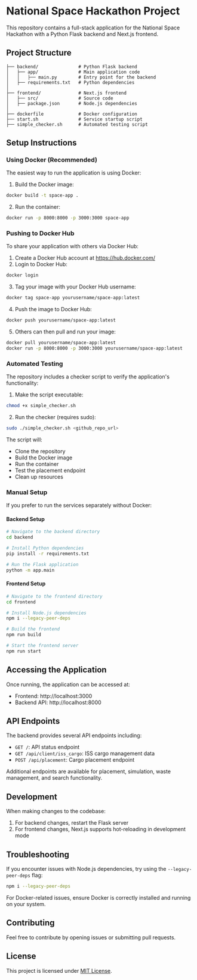 # National Space Hackathon Project

This repository contains a full-stack application for the National Space Hackathon with a Python Flask backend and Next.js frontend.

## Project Structure

```
├── backend/               # Python Flask backend
│   ├── app/               # Main application code
│   │   ├── main.py        # Entry point for the backend
│   ├── requirements.txt   # Python dependencies
│
├── frontend/              # Next.js frontend
│   ├── src/               # Source code
│   ├── package.json       # Node.js dependencies
│
├── dockerfile             # Docker configuration
├── start.sh               # Service startup script
├── simple_checker.sh      # Automated testing script
```

## Setup Instructions

### Using Docker (Recommended)

The easiest way to run the application is using Docker:

1. Build the Docker image:
```bash
docker build -t space-app .
```

2. Run the container:
```bash
docker run -p 8000:8000 -p 3000:3000 space-app
```

### Pushing to Docker Hub

To share your application with others via Docker Hub:

1. Create a Docker Hub account at https://hub.docker.com/
2. Login to Docker Hub:
```bash
docker login
```

3. Tag your image with your Docker Hub username:
```bash
docker tag space-app yourusername/space-app:latest
```

4. Push the image to Docker Hub:
```bash
docker push yourusername/space-app:latest
```

5. Others can then pull and run your image:
```bash
docker pull yourusername/space-app:latest
docker run -p 8000:8000 -p 3000:3000 yourusername/space-app:latest
```

### Automated Testing

The repository includes a checker script to verify the application's functionality:

1. Make the script executable:
```bash
chmod +x simple_checker.sh
```

2. Run the checker (requires sudo):
```bash
sudo ./simple_checker.sh <github_repo_url>
```

The script will:
- Clone the repository
- Build the Docker image
- Run the container
- Test the placement endpoint
- Clean up resources

### Manual Setup

If you prefer to run the services separately without Docker:

#### Backend Setup

```bash
# Navigate to the backend directory
cd backend

# Install Python dependencies
pip install -r requirements.txt

# Run the Flask application
python -m app.main
```

#### Frontend Setup

```bash
# Navigate to the frontend directory
cd frontend

# Install Node.js dependencies
npm i --legacy-peer-deps

# Build the frontend
npm run build

# Start the frontend server
npm run start
```

## Accessing the Application

Once running, the application can be accessed at:

- Frontend: http://localhost:3000
- Backend API: http://localhost:8000

## API Endpoints

The backend provides several API endpoints including:

- `GET /`: API status endpoint
- `GET /api/client/iss_cargo`: ISS cargo management data
- `POST /api/placement`: Cargo placement endpoint

Additional endpoints are available for placement, simulation, waste management, and search functionality.

## Development

When making changes to the codebase:

1. For backend changes, restart the Flask server
2. For frontend changes, Next.js supports hot-reloading in development mode

## Troubleshooting

If you encounter issues with Node.js dependencies, try using the `--legacy-peer-deps` flag:

```bash
npm i --legacy-peer-deps
```

For Docker-related issues, ensure Docker is correctly installed and running on your system.

## Contributing

Feel free to contribute by opening issues or submitting pull requests.

## License

This project is licensed under [MIT License](LICENSE).

